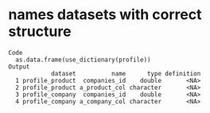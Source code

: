 # names datasets with correct structure

    Code
      as.data.frame(use_dictionary(profile))
    Output
                dataset          name      type definition
      1 profile_product  companies_id    double       <NA>
      2 profile_product a_product_col character       <NA>
      3 profile_company  companies_id    double       <NA>
      4 profile_company a_company_col character       <NA>

